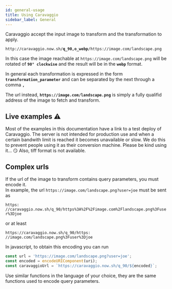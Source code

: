 ```yaml
---
id: general-usage
title: Using Caravaggio
sidebar_label: General
---
```


Caravaggio accept the input image to transform and the transformation to apply.

<code>http&#8203;:&#8203;//caravaggio.now.sh/<strong>q_90,o_webp</strong>/https&#8203;:&#8203;//image.com/landscape.png</code>

In this case the image reachable at `https://image.com/landscape.png` will be rotated of **`90° clockwise`** and the result will be in the **`webp`** format.

In general each transformation is expressed in the form **`transformation_parameter`** and can be separated
by the next through a comma **`,`**

The url instead, **`https://image.com/landscape.png`** is simply a fully qualifid address of the image to fetch and transform.

## Live examples ⚠️

Most of the examples in this documentation have a link to a test deploy of Caravaggio. The server is not intended for production use and when a certain bandwith limit 
is reached it becomes unavailable or slow. We do this to prevent people using it as their conversion machine. Please be kind using it... 😏
Also, tiff format is not available.

## Complex urls

If the url of the image to transform contains query parameters, you must encode it.    
In example, the url `https://image.com/landscape.png?user=joe` must be sent as

<code>https&#8203;:&#8203;//caravaggio.now.sh/q_90/https%3A%2F%2Fimage.com%2Flandscape.png%3Fuser%3Djoe</code>

or at least

<code>https&#8203;:&#8203;//caravaggio.now.sh/q_90/https&#8203;:&#8203;//image.com/landscape.png%3Fuser%3Djoe</code>

In javascript, to obtain this encoding you can run

```js
const url = 'https://image.com/landscape.png?user=joe';
const encoded = encodeURIComponent(uri);
const caravaggioUrl = `https://caravaggio.now.sh/q_90/${encoded}`;
```

Use similar functions in the language of your choice, they are the same functions used to encode query parameters.
